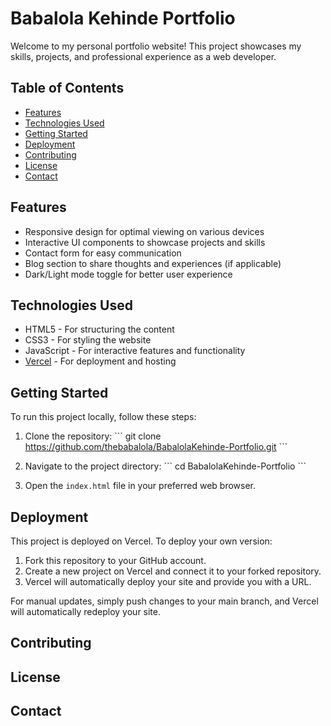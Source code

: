 # Babalola Kehinde Portfolio

Welcome to my personal portfolio website! This project showcases my skills, projects, and professional experience as a web developer.

## Table of Contents

- [Features](#features)
- [Technologies Used](#technologies-used)
- [Getting Started](#getting-started)
- [Deployment](#deployment)
- [Contributing](#contributing)
- [License](#license)
- [Contact](#contact)

## Features

- Responsive design for optimal viewing on various devices
- Interactive UI components to showcase projects and skills
- Contact form for easy communication
- Blog section to share thoughts and experiences (if applicable)
- Dark/Light mode toggle for better user experience

## Technologies Used

- HTML5 - For structuring the content
- CSS3 - For styling the website
- JavaScript - For interactive features and functionality
- [Vercel](https://babalola-kehinde-portfolio.vercel.app/) - For deployment and hosting

## Getting Started

To run this project locally, follow these steps:

1. Clone the repository:
   \`\`\`
   git clone https://github.com/thebabalola/BabalolaKehinde-Portfolio.git
   \`\`\`

2. Navigate to the project directory:
   \`\`\`
   cd BabalolaKehinde-Portfolio
   \`\`\`

3. Open the `index.html` file in your preferred web browser.

## Deployment

This project is deployed on Vercel. To deploy your own version:

1. Fork this repository to your GitHub account.
2. Create a new project on Vercel and connect it to your forked repository.
3. Vercel will automatically deploy your site and provide you with a URL.

For manual updates, simply push changes to your main branch, and Vercel will automatically redeploy your site.

## Contributing

## License

## Contact


